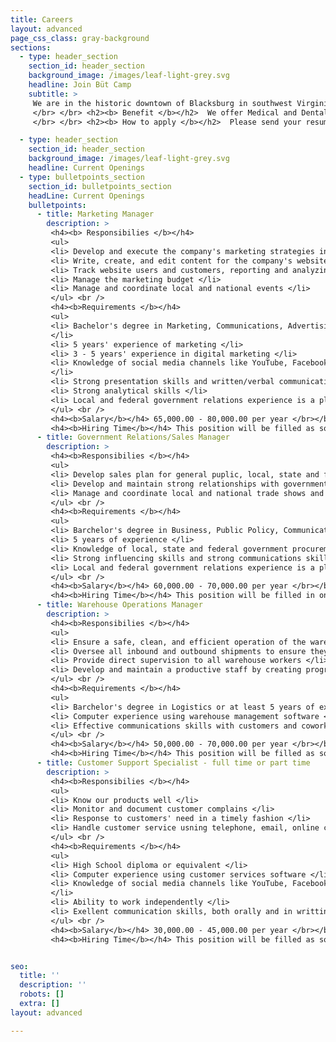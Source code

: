 ```yaml
---
title: Careers
layout: advanced
page_css_class: gray-background
sections:
  - type: header_section
    section_id: header_section
    background_image: /images/leaf-light-grey.svg
    headline: Join Büt Camp
    subtitle: >
     We are in the historic downtown of Blacksburg in southwest Virginia.  The town is rated among the best place to live, study and work in the country, adjacent to a world-class university and research institue.  In the middle of the New River valley, it is between the Blue Ridge and the Alleghany mountains, surrounded by many national parks.  Outdoor activities are countless and year-round.  The town has a mix of urban and country living.  
     </br> </br> <h2><b> Benefit </b></h2>  We offer Medical and Dental insurance, Paid Time Off and Holidays, Flexible Schedule, and Training Benefits. <br />
     </br> </br> <h2><b> How to apply </b></h2>  Please send your resume to careers@bütcamp.com. <br />

  - type: header_section
    section_id: header_section
    background_image: /images/leaf-light-grey.svg
    headline: Current Openings
  - type: bulletpoints_section
    section_id: bulletpoints_section
    headLine: Current Openings
    bulletpoints:
      - title: Marketing Manager
        description: >
         <h4><b> Responsibilies </b></h4>
         <ul> 
         <li> Develop and execute the company's marketing strategies including our e-commerce presence, email and social marketing and advertising </li>
         <li> Write, create, and edit content for the company's website, blogs, Facebook, Twitter and other social media channels </li>
         <li> Track website users and customers, reporting and analyzing the results from the company's marketing solutions </li>
         <li> Manage the marketing budget </li>
         <li> Manage and coordinate local and national events </li>
         </ul> <br />
         <h4><b>Requirements </b></h4>
         <ul>
         <li> Bachelor's degree in Marketing, Communications, Advertising or Enghlish 
         </li>
         <li> 5 years' experience of marketing </li>
         <li> 3 - 5 years' experience in digital marketing </li>
         <li> Knowledge of social media channels like YouTube, Facebook, Twitter, etc. 
         </li>
         <li> Strong presentation skills and written/verbal communication </li>
         <li> Strong analytical skills </li>
         <li> Local and federal government relations experience is a plus </li>
         </ul> <br />
         <h4><b>Salary</b></h4> 65,000.00 - 80,000.00 per year </br></br>
         <h4><b>Hiring Time</b></h4> This position will be filled as soon as possible to speed up the creation of our Marketing Department </br>
      - title: Government Relations/Sales Manager
        description: > 
         <h4><b>Responsibilies </b></h4>
         <ul>
         <li> Develop sales plan for general puplic, local, state and federal emergency management agencies</li>
         <li> Develop and maintain strong relationships with government emergency management agencies </li>
         <li> Manage and coordinate local and national trade shows and conferences </li>
         </ul> <br />
         <h4><b>Requirements </b></h4>
         <ul>
         <li> Barchelor's degree in Business, Public Policy, Communications </li>
         <li> 5 years of experience </li>
         <li> Knowledge of local, state and federal government procurement methods and processes </li>
         <li> Strong influencing skills and strong communications skills </li>
         <li> Local and federal government relations experience is a plus </li>
         </ul> <br />
         <h4><b>Salary</b></h4> 60,000.00 - 70,000.00 per year </br></br>
         <h4><b>Hiring Time</b></h4> This position will be filled in one month </br>
      - title: Warehouse Operations Manager
        description: > 
         <h4><b>Responsibilies </b></h4>
         <ul>
         <li> Ensure a safe, clean, and efficient operation of the warehouse </li>
         <li> Oversee all inbound and outbound shipments to ensure they are correct and carried out in a timely fashion </li>
         <li> Provide direct supervision to all warehouse workers </li>
         <li> Develop and maintain a productive staff by creating programs for hiring and training</li>
         </ul> <br />
         <h4><b>Requirements </b></h4>
         <ul>
         <li> Barchelor's degree in Logistics or at least 5 years of experience in warehouse or  distribution management </li>
         <li> Computer experience using warehouse management software </li>
         <li> Effective communications skills with customers and coworkers </li>
         </ul> <br />
         <h4><b>Salary</b></h4> 50,000.00 - 70,000.00 per year </br></br>
         <h4><b>Hiring Time</b></h4> This position will be filled as soon as possible </br>
      - title: Customer Support Specialist - full time or part time
        description: > 
         <h4><b>Responsibilies </b></h4>
         <ul>
         <li> Know our products well </li>
         <li> Monitor and document customer complains </li>
         <li> Response to customers' need in a timely fashion </li>
         <li> Handle customer service usning telephone, email, online chat and other social channels </li>
         </ul> <br />
         <h4><b>Requirements </b></h4>
         <ul>
         <li> High School diploma or equivalent </li>
         <li> Computer experience using customer services software </li>
         <li> Knowledge of social media channels like YouTube, Facebook, Twitter, etc. 
         </li>
         <li> Ability to work independently </li>
         <li> Exellent communication skills, both orally and in writting </li>
         </ul> <br />
         <h4><b>Salary</b></h4> 30,000.00 - 45,000.00 per year </br></br>
         <h4><b>Hiring Time</b></h4> This position will be filled as soon as possible </br>


seo:
  title: ''
  description: ''
  robots: []
  extra: []
layout: advanced

---
```

